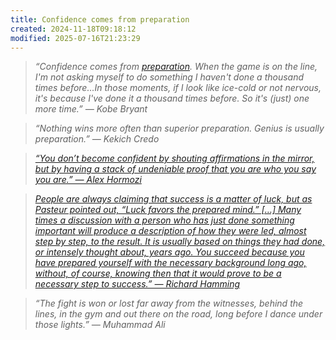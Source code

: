 ```yaml
---
title: Confidence comes from preparation
created: 2024-11-18T09:18:12
modified: 2025-07-16T21:23:29
---
```


> _“Confidence comes from [preparation](Planning%20and%20preparation%20help%20maximize%20your%20productivity.md). When the game is on the line, I'm not asking myself to do something I haven't done a thousand times before…In those moments, if I look like ice-cold or not nervous, it's because I've done it a thousand times before. So it's (just) one more time.” — Kobe Bryant_

> _“Nothing wins more often than superior preparation. Genius is usually preparation.” — Kekich Credo_

> _[“You don’t become confident by shouting affirmations in the mirror, but by having a stack of undeniable proof that you are who you say you are.” — Alex Hormozi](https://x.com/AlexHormozi/status/1586441477952921600)_

> _[People are always claiming that success is a matter of luck, but as Pasteur pointed out, “Luck favors the prepared mind.” […] Many times a discussion with a person who has just done something important will produce a description of how they were led, almost step by step, to the result. It is usually based on things they had done, or intensely thought about, years ago. You succeed because you have prepared yourself with the necessary background long ago, without, of course, knowing then that it would prove to be a necessary step to success.” — Richard Hamming](https://www.mccurley.org/advice/hamming_advice.html)_

> _“The fight is won or lost far away from the witnesses, behind the lines, in the gym and out there on the road, long before I dance under those lights.” — Muhammad Ali_
